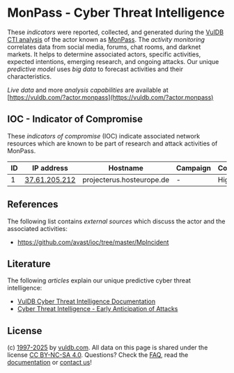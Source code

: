 # MonPass - Cyber Threat Intelligence

These _indicators_ were reported, collected, and generated during the [VulDB CTI analysis](https://vuldb.com/?kb.cti) of the actor known as [MonPass](https://vuldb.com/?actor.monpass). The _activity monitoring_ correlates data from social media, forums, chat rooms, and darknet markets. It helps to determine associated actors, specific activities, expected intentions, emerging research, and ongoing attacks. Our unique _predictive model_ uses _big data_ to forecast activities and their characteristics.

_Live data_ and more _analysis capabilities_ are available at [https://vuldb.com/?actor.monpass](https://vuldb.com/?actor.monpass)

## IOC - Indicator of Compromise

These _indicators of compromise_ (IOC) indicate associated network resources which are known to be part of research and attack activities of MonPass.

ID | IP address | Hostname | Campaign | Confidence
-- | ---------- | -------- | -------- | ----------
1 | [37.61.205.212](https://vuldb.com/?ip.37.61.205.212) | projecterus.hosteurope.de | - | High

## References

The following list contains _external sources_ which discuss the actor and the associated activities:

* https://github.com/avast/ioc/tree/master/MpIncident

## Literature

The following _articles_ explain our unique predictive cyber threat intelligence:

* [VulDB Cyber Threat Intelligence Documentation](https://vuldb.com/?kb.cti)
* [Cyber Threat Intelligence - Early Anticipation of Attacks](https://www.scip.ch/en/?labs.20201022)

## License

(c) [1997-2025](https://vuldb.com/?kb.changelog) by [vuldb.com](https://vuldb.com/?kb.about). All data on this page is shared under the license [CC BY-NC-SA 4.0](https://creativecommons.org/licenses/by-nc-sa/4.0/). Questions? Check the [FAQ](https://vuldb.com/?kb.faq), read the [documentation](https://vuldb.com/?kb) or [contact us](https://vuldb.com/?contact)!
